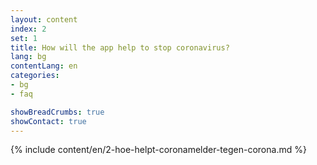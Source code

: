 ```yaml
---
layout: content
index: 2
set: 1
title: How will the app help to stop coronavirus?
lang: bg
contentLang: en
categories:
- bg
- faq

showBreadCrumbs: true
showContact: true
---
```


{% include content/en/2-hoe-helpt-coronamelder-tegen-corona.md %}
